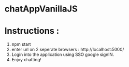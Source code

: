 # chatAppVanillaJS

# Instructions : 

1. npm start
2. enter url on 2 seperate browsers : http://localhost:5000/
3. Login into the application using SSO google signIN.
4. Enjoy chatting!

